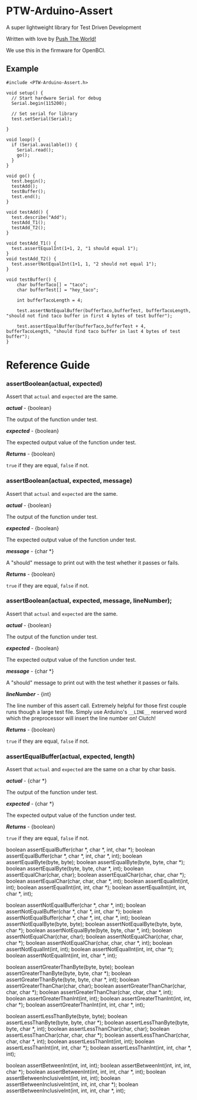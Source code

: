 # PTW-Arduino-Assert
A super lightweight library for Test Driven Development

Written with love by [Push The World!](http://www.pushtheworldllc.com)

We use this in the firmware for OpenBCI.

## Example
```Arduino
#include <PTW-Arduino-Assert.h>

void setup() {
  // Start hardware Serial for debug
  Serial.begin(115200);

  // Set serial for library
  test.setSerial(Serial);

}

void loop() {
  if (Serial.available()) {
    Serial.read();
    go();
  }
}

void go() {
  test.begin();
  testAdd();
  testBuffer();
  test.end();
}

void testAdd() {
  test.describe("Add");
  testAdd_T1();
  testAdd_T2();
}

void testAdd_T1() {
  test.assertEqualInt(1+1, 2, "1 should equal 1");
}
void testAdd_T2() {
  test.assertNotEqualInt(1+1, 1, "2 should not equal 1");
}

void testBuffer() {
    char bufferTaco[] = "taco";
    char bufferTest[] = "hey_taco";

    int bufferTacoLength = 4;

    test.assertNotEqualBuffer(bufferTaco,bufferTest, bufferTacoLength, "should not find taco buffer in first 4 bytes of test buffer");

    test.assertEqualBuffer(bufferTaco,bufferTest + 4, bufferTacoLength, "should find taco buffer in last 4 bytes of test buffer");
}

```

# Reference Guide

### assertBoolean(actual, expected)

Assert that `actual` and `expected` are the same.

**_actual_** - {boolean}

The output of the function under test.

**_expected_** - {boolean}

The expected output value of the function under test.

**_Returns_** - {boolean}

`true` if they are equal, `false` if not.

### assertBoolean(actual, expected, message)

Assert that `actual` and `expected` are the same.

**_actual_** - {boolean}

The output of the function under test.

**_expected_** - {boolean}

The expected output value of the function under test.

**_message_** - {char *}

A "should" message to print out with the test whether it passes or fails.

**_Returns_** - {boolean}

`true` if they are equal, `false` if not.

### assertBoolean(actual, expected, message, lineNumber);

Assert that `actual` and `expected` are the same.

**_actual_** - {boolean}

The output of the function under test.

**_expected_** - {boolean}

The expected output value of the function under test.

**_message_** - {char *}

A "should" message to print out with the test whether it passes or fails.

**_lineNumber_** - {int}

The line number of this assert call. Extremely helpful for those first couple runs though a large test file. Simply use Arduino's `__LINE__` reserved word which the preprocessor will insert the line number on! Clutch!

**_Returns_** - {boolean}

`true` if they are equal, `false` if not.

### assertEqualBuffer(actual, expected, length)

Assert that `actual` and `expected` are the same on a char by char basis.

**_actual_** - {char *}

The output of the function under test.

**_expected_** - {char *}

The expected output value of the function under test.

**_Returns_** - {boolean}

`true` if they are equal, `false` if not.

boolean assertEqualBuffer(char *, char *, int, char *);
boolean assertEqualBuffer(char *, char *, int, char *, int);
boolean assertEqualByte(byte, byte);
boolean assertEqualByte(byte, byte, char *);
boolean assertEqualByte(byte, byte, char *, int);
boolean assertEqualChar(char, char);
boolean assertEqualChar(char, char, char *);
boolean assertEqualChar(char, char, char *, int);
boolean assertEqualInt(int, int);
boolean assertEqualInt(int, int, char *);
boolean assertEqualInt(int, int, char *, int);

boolean assertNotEqualBuffer(char *, char *, int);
boolean assertNotEqualBuffer(char *, char *, int, char *);
boolean assertNotEqualBuffer(char *, char *, int, char *, int);
boolean assertNotEqualByte(byte, byte);
boolean assertNotEqualByte(byte, byte, char *);
boolean assertNotEqualByte(byte, byte, char *, int);
boolean assertNotEqualChar(char, char);
boolean assertNotEqualChar(char, char, char *);
boolean assertNotEqualChar(char, char, char *, int);
boolean assertNotEqualInt(int, int);
boolean assertNotEqualInt(int, int, char *);
boolean assertNotEqualInt(int, int, char *, int);

boolean assertGreaterThanByte(byte, byte);
boolean assertGreaterThanByte(byte, byte, char *);
boolean assertGreaterThanByte(byte, byte, char *, int);
boolean assertGreaterThanChar(char, char);
boolean assertGreaterThanChar(char, char, char *);
boolean assertGreaterThanChar(char, char, char *, int);
boolean assertGreaterThanInt(int, int);
boolean assertGreaterThanInt(int, int, char *);
boolean assertGreaterThanInt(int, int, char *, int);

boolean assertLessThanByte(byte, byte);
boolean assertLessThanByte(byte, byte, char *);
boolean assertLessThanByte(byte, byte, char *, int);
boolean assertLessThanChar(char, char);
boolean assertLessThanChar(char, char, char *);
boolean assertLessThanChar(char, char, char *, int);
boolean assertLessThanInt(int, int);
boolean assertLessThanInt(int, int, char *);
boolean assertLessThanInt(int, int, char *, int);

boolean assertBetweenInt(int, int, int);
boolean assertBetweenInt(int, int, int, char *);
boolean assertBetweenInt(int, int, int, char *, int);
boolean assertBetweenInclusiveInt(int, int, int);
boolean assertBetweenInclusiveInt(int, int, int, char *);
boolean assertBetweenInclusiveInt(int, int, int, char *, int);
